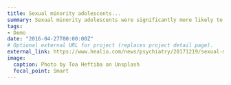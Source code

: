 ```yaml
---
title: Sexual minority adolescents...
summary: Sexual minority adolescents were significantly more likely to report that they considered, planned...
tags:
- Demo
date: "2016-04-27T00:00:00Z"
# Optional external URL for project (replaces project detail page).
external_link: https://www.healio.com/news/psychiatry/20171219/sexual-minority-adolescents-more-likely-to-consider-plan-attempt-suicide
image:
  caption: Photo by Toa Heftiba on Unsplash
  focal_point: Smart
---
```

